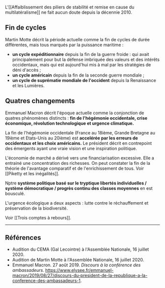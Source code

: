 L'[[Affaiblissement des piliers de stabilité et remise en cause du multilatéralisme]] ne fait aucun doute depuis la décennie 2010.

## Fin de cycles

Martin Motte décrit la période actuelle comme la fin de cycles de durée différentes, mais tous marqués par la puissance maritime :

- **un cycle expéditionnaire** depuis la fin de la guerre froide : qui avait principalement pour but la défense imbriquée des valeurs et des intérêts occidentaux, mais qui est aujourd'hui mis à mal par les stratégies de déni d'accès ;
- **un cycle américain** depuis la fin de la seconde guerre mondiale ;
- **un cycle de suprématie mondiale de l'occident** depuis la Renaissance et les Lumières.

## Quatres changements

Emmanuel Macron décrit l'époque actuelle comme la conjonction de quatres phénomènes distincts : **fin de l'hégémonie occidentale, crise économique, révolution technologique et urgence climatique.**

La fin de l'hégémonie occidentale (France au 18ième, Grande Bretagne au 19ième et Etats-Unis au 20ième) est **accelérée par les erreurs de occidentaux et les choix américains.** Le président décrit en contrepoint des émergents ayant une vraie vision et une inspiration politique.

L'économie de marché a dérivé vers une financiarisation excessive. Elle a entrainé une concentration des richesses. On peut constater la fin de la théorie de l'avantage comparatif et de l'enrichissement de tous. Voir [[Piketty et les inégalités]].

Nptre **système politique basé sur le tryptique libertés individuelles / système démocratique / progrès continu des classes moyennes** en est bousculé.

L'urgence écologique a deux aspects : lutte contre le réchauffement et préservation de la biodiversité.

Voir [[Trois comptes à rebours]].

---

## Références

- Audition du CEMA (Gal Lecointre) à l'Assemblée Nationale, 16 juillet 2020.
- Audition de Martin Motte à l'Assemblée Nationale, 16 juillet 2020.
- Emmanuel Macron. 27 août 2019. _Discours à la conférence des ambassadeurs_. https://www.elysee.fr/emmanuel-macron/2019/08/27/discours-du-president-de-la-republique-a-la-conference-des-ambassadeurs-1.